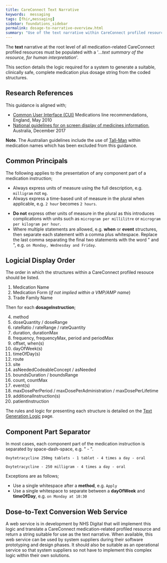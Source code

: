 ```yaml
---
title: CareConnect Text Narrative
keywords:  messaging
tags: [fhir,messaging]
sidebar: foundations_sidebar
permalink: dosage-to-narrative-overview.html
summary: "Use of the text narrative within CareConnect profiled resources"
---
```



The **text** narrative at the root level of all medication-related CareConnect profiled resources must be populated with a '*...text summary of the resource, for human interpretation*'.

This section details the logic required for a system to generate a suitable, clinically safe, complete medication plus dosage string from the coded structures.

## Research References

This guidance is aligned with;
* [Common User Interface (CUI)](https://webarchive.nationalarchives.gov.uk/20160921150545/http://systems.digital.nhs.uk/data/cui/uig) Medications line recommendations, England, May 2010
* [National guidelines for on screen display of medicines information](https://www.safetyandquality.gov.au/our-work/medication-safety/electronic-medication-management/national-guidelines-for-on-screen-display-of-medicines-information/), Australia, December 2017

**Note**. The Australian guidelines include the use of [Tall-Man](https://en.wikipedia.org/wiki/Tall_Man_lettering) within medication names which has been excluded from this guidance.

## Common Principals

The following applies to the presentation of any component part of a medication instruction;
* Always express units of measure using the full description, e.g. `milligram` not `mg`.
* Always express a time-based unit of measure in the plural when applicable, e.g. `2 hour` becomes `2 hours`.
<!--* Always express a SNOMED-CT [732935002 Unit of presentation (unit of presentation)](https://termbrowser.nhs.uk/?perspective=full&conceptId1=732935002&edition=uk-edition) into the plural when applicable, e.g. `2 tablet` becomes `2 tablets`.-->
* **Do not** express other units of measure in the plural as this introduces complications with units such as `microgram per millilitre` or `microgram per kilogram per hour`.
* Where multiple statements are allowed, e.g. **when** or **event** structures, then separate each statement with a comma plus whitespace. Replace the last comma separating the final two statements with the word " and ", e.g. `on Monday, Wednesday and Friday`.

## Logicial Display Order

The order in which the structures within a CareConnect profiled resouce should be listed.

1. Medication Name
2. Medication Form (*if not implied within a VMP/AMP name*)
3. Trade Family Name

Then for each **dosageInstruction**;

4. method
6. doseQuantity / doseRange
7. rateRatio / rateRange / rateQuantity
8. duration, durationMax
9. frequency, frequencyMax, period and periodMax
10. offset, when(s)
11. dayOfWeek(s)
12. timeOfDay(s)
13. route
14. site
15. asNeededCodeableConcept / asNeeded
16. boundsDuration / boundsRange
17. count, countMax
18. event(s)
19. maxDosePerPeriod / maxDosePerAdministration / maxDosePerLifetime
20. additionalInstruction(s)
21. patientInstruction

The rules and logic for presenting each structure is detailed on the [Text Generation Logic](dosage-to-narrative-logic.html "Text Generation Logic") page.

## Component Part Separator

In most cases, each component part of the medication instruction is separated by space-dash-space, e.g. " - ".

`Oxytetracycline 250mg tablets - 1 tablet - 4 times a day - oral`

`Oxytetracycline - 250 milligram - 4 times a day - oral`

Exceptions are as follows;
* Use a single whitespace after a **method**, e.g. `Apply `
* Use a single whitespace to separate between a **dayOfWeek** and **timeOfDay**, e.g. `on Monday at 10:30`

## Dose-to-Text Conversion Web Service

A web service is in development by NHS Digital that will implement this logic and translate a CareConnect medication-related profiled resource and return a string suitable for use as the text narrative. When available, this web service can be used by system suppliers during their software prototyping and design phases. It should also be suitable as an operational service so that system suppliers so not have to implement this complex logic within their own solutions.

<!--
<script type='text/javascript'>
function callWebService(out,divName) {
	document.getElementById(divName).innerHTML = "Calling web service...";
    var myElement = document.getElementById("dosage");
    var uri = "http://www.mklacrosse.co.uk/milk/getDosageText.php?o=" + out + "&d=" + encodeURIComponent(myElement.value);
	//alert(uri);
	//document.getElementById(divName).innerHTML = uri;
    var xmlhttp = new XMLHttpRequest();
    xmlhttp.onreadystatechange = function() {
        if (this.readyState == 4 && this.status == 200) {
			alert("here");
            document.getElementById(divName).innerHTML = this.responseText;
        }
    };
    xmlhttp.open("GET", uri, true);
    xmlhttp.send();
}
</script>

<div>
	<p>
		<textarea style="width:100%;height:100px;" name="dosage" id="dosage">{insert valid FHIR XML here}</textarea>
	</p>
    <p>
		<button type="button" onclick="callWebService('text','divOutputBox')">Call Web Service</button>
		&nbsp;<span style="font-family:courier;">{base_url}/getDosageText.php?o=text&d={urlencoded FHIR XML}</span>
    </p>
	<p>
		<div style="width:100%;font-family:courier;" name="divOutputBox" id="divOutputBox">{see the output here}</div>
	</p>
</div>
-->